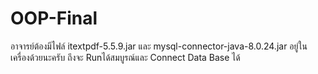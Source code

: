 # OOP-Final

อาจารย์ต้องมีไฟล์
itextpdf-5.5.9.jar
และ 
mysql-connector-java-8.0.24.jar
อยู่ในเครื่องด้วยนะครับ ถึงจะ Runได้สมบูรณ์และ Connect Data Base ได้
